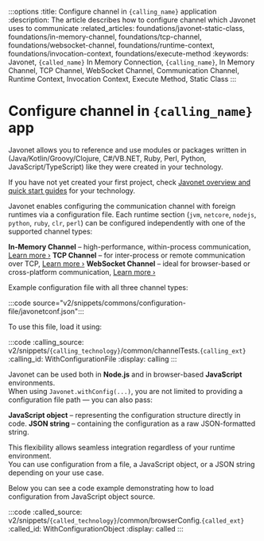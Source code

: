 :::options
:title: Configure channel in `{calling_name}` application
:description: The article describes how to configure channel which Javonet uses to communicate
:related_articles: foundations/javonet-static-class, foundations/in-memory-channel, foundations/tcp-channel, foundations/websocket-channel, foundations/runtime-context, foundations/invocation-context, foundations/execute-method
:keywords: Javonet, `{called_name}` In Memory Connection, `{calling_name}`, In Memory Channel, TCP Channel, WebSocket Channel, Communication Channel, Runtime Context, Invocation Context, Execute Method, Static Class
:::

# Configure channel in `{calling_name}` app

Javonet allows you to reference and use modules or packages written in (Java/Kotlin/Groovy/Clojure, C#/VB.NET, Ruby, Perl, Python, JavaScript/TypeScript) like they were created in your technology.

If you have not yet created your first project, check [Javonet overview and quick start guides](/guides/v2/`{calling_technology}`/`{called_technology}`/getting-started/about-javonet) for your technology.

Javonet enables configuring the communication channel with foreign runtimes via a configuration file. Each runtime section (`jvm`, `netcore`, `nodejs`, `python`, `ruby`, `clr`, `perl`) can be configured independently with one of the supported channel types:

**In-Memory Channel** – high-performance, within-process communication, [Learn more ›](/guides/v2/javascript/foundations/in-memory-channel)
**TCP Channel** – for inter-process or remote communication over TCP, [Learn more ›](/guides/v2/javascript/foundations/tcp-channel)
**WebSocket Channel** – ideal for browser-based or cross-platform communication, [Learn more ›](/guides/v2/javascript/foundations/websocket-channel)

Example configuration file with all three channel types:

:::code source="v2/snippets/commons/configuration-file/javonetconf.json":::

To use this file, load it using:

:::code
:calling_source: v2/snippets/`{calling_technology}`/common/channelTests.`{calling_ext}`
:calling_id: WithConfigurationFile
:display: calling
:::

Javonet can be used both in **Node.js** and in browser-based **JavaScript** environments.  
When using `Javonet.withConfig(...)`, you are not limited to providing a configuration file path — you can also pass:

**JavaScript object** – representing the configuration structure directly in code.
**JSON string** – containing the configuration as a raw JSON-formatted string.

This flexibility allows seamless integration regardless of your runtime environment.  
You can use configuration from a file, a JavaScript object, or a JSON string depending on your use case.

Below you can see a code example demonstrating how to load configuration from JavaScript object source.

:::code
:called_source: v2/snippets/`{called_technology}`/common/browserConfig.`{called_ext}`
:called_id: WithConfigurationObject
:display: called
:::
